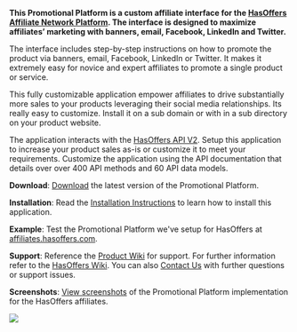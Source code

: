 <b>This Promotional Platform is a custom affiliate interface for the <a href='http://www.hasoffers.com'>HasOffers Affiliate Network Platform</a>. The interface is designed to maximize affiliates’ marketing with banners, email, Facebook, LinkedIn and Twitter. </b>

The interface includes step-by-step instructions on how to promote the product via banners, email, Facebook, LinkedIn or Twitter. It makes it extremely easy for novice and expert affiliates to promote a single product or service.

This fully customizable application empower affiliates to drive substantially more sales to your products leveraging their social media relationships. Its really easy to customize. Install it on a sub domain or with in a sub directory on your product website.

The application interacts with the [HasOffers API V2](http://www.hasoffers.com/wiki/Category:API). Setup this application to increase your product sales as-is or customize it to meet your requirements. Customize the application using the API documentation that details over over 400 API methods and 60 API data models.

<b>Download</b>: <a href='http://code.google.com/p/hasoffers-promotional-platform/downloads/list'>Download</a> the latest version of the Promotional Platform.

<b>Installation</b>: Read the <a href='http://code.google.com/p/hasoffers-promotional-platform/wiki/Installation'>Installation Instructions</a> to learn how to install this application.

<b>Example</b>: Test the Promotional Platform we've setup for HasOffers at [affiliates.hasoffers.com](http://affiliates.hasoffers.com).

<b>Support</b>: Reference the <a href='http://code.google.com/p/hasoffers-promotional-platform/w/list'>Product Wiki</a> for support. For further information refer to the [HasOffers Wiki](http://www.hasoffers.com/wiki). You can also [Contact Us](http://www.hasoffers.com/contact-us) with further questions or support issues.

<b>Screenshots</b>: [View screenshots](http://code.google.com/p/hasoffers-promotional-platform/wiki/Screenshots) of the Promotional Platform implementation for the HasOffers affiliates.

[![](http://cdn.go2media.org/assets/hasoffers/images/hasoffers-affiliate-network-promotional-platform.jpg)](http://code.google.com/p/hasoffers-promotional-platform/wiki/Screenshots)


